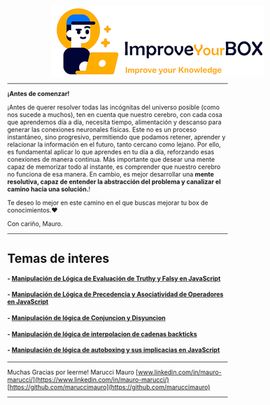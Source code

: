 <img style="display: block; margin-left: 100px" src="resources/logo.png">
<hr />
<b>¡Antes de comenzar!</b>

¡Antes de querer resolver todas las incógnitas del universo posible (como nos sucede a muchos), ten en cuenta que nuestro cerebro, con cada cosa que aprendemos día a día, necesita tiempo, alimentación y descanso para generar las conexiones neuronales físicas. Este no es un proceso instantáneo, sino progresivo, permitiendo que podamos retener, aprender y relacionar la información en el futuro, tanto cercano como lejano.
Por ello, es fundamental aplicar lo que aprendes en tu día a día, reforzando esas conexiones de manera continua. Más importante que desear una mente capaz de memorizar todo al instante, es comprender que nuestro cerebro no funciona de esa manera. En cambio, es mejor desarrollar una **mente resolutiva, capaz de entender la abstracción del problema y canalizar el camino hacia una solución.**!

Te deseo lo mejor en este camino en el que buscas mejorar tu box de conocimientos.❤️

Con cariño, Mauro.

<hr />

# Temas de interes

#### - [Manipulación de Lógica de Evaluación de Truthy y Falsy en JavaScript](es/logica-truthy-falsy/logica-truthy-falsy.md)

#### - [Manipulación de Lógica de Precedencia y Asociatividad de Operadores en JavaScript](es/logica-precedencia-asociatividad/logica-precedencia-asociatividad.md)

#### - [Manipulación de lógica de Conjuncion y Disyuncion](es/logica-conjuncion-disyuncion/logica-conjuncion-disyuncion.md)

#### - [Manipulación de lógica de interpolacion de cadenas backticks](es/logica-interpolacion-cadenas-backticks/logica-interpolacion-cadenas-backticks.md)

#### - [Manipulación de lógica de autoboxing y sus implicacias en JavaScript](es/logica-autoboxing/logica-autoboxing.md)

---

Muchas Gracias por leerme!
Marucci Mauro
[www.linkedin.com/in/mauro-marucci/](https://www.linkedin.com/in/mauro-marucci/)
[https://github.com/maruccimauro](https://github.com/maruccimauro)

---
